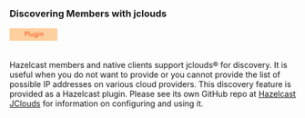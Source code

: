 
### Discovering Members with jclouds

<img src="images/Plugin_New.png" alt="JClouds Plugin" height="22" width="84">
<br></br>

Hazelcast members and native clients support jclouds&reg; for discovery. It is useful when you do not want to provide or you cannot provide the list of possible IP addresses on various cloud providers. This discovery feature is provided as a Hazelcast plugin. Please see its own GitHub repo at <a href="https://github.com/hazelcast/hazelcast-jclouds" target="_blank">Hazelcast JClouds</a> for information on configuring and using it.